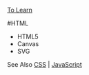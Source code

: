 [To Learn](toLearn.md)

#HTML
- HTML5
- Canvas
- SVG

See Also [CSS](../CSS/CSS.md) | [JavaScript](../javascript/javascript.md)
